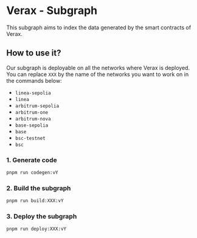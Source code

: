# Verax - Subgraph

This subgraph aims to index the data generated by the smart contracts of Verax.

## How to use it?

Our subgraph is deployable on all the networks where Verax is deployed.  
You can replace `XXX` by the name of the networks you want to work on in the commands below:

- `linea-sepolia`
- `linea`
- `arbitrum-sepolia`
- `arbitrum-one`
- `arbitrum-nova`
- `base-sepolia`
- `base`
- `bsc-testnet`
- `bsc`

### 1. Generate code

```bash
pnpm run codegen:vY
```

### 2. Build the subgraph

```bash
pnpm run build:XXX:vY
```

### 3. Deploy the subgraph

```bash
pnpm run deploy:XXX:vY
```
